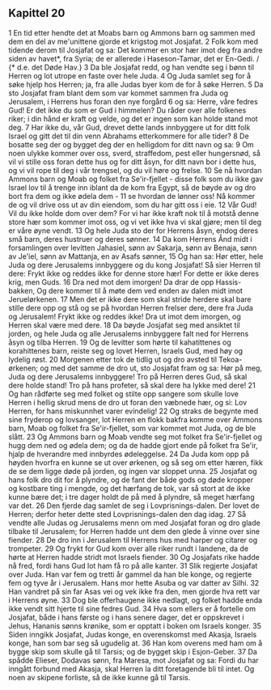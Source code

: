 ## Kapittel 20

1 En tid etter hendte det at Moabs barn og Ammons barn og sammen med dem en del av me'unittene gjorde et krigstog mot Josjafat.
2 Folk kom med tidende derom til Josjafat og sa: Det kommer en stor hær imot deg fra andre siden av havet*, fra Syria; de er allerede i Haseson-Tamar, det er En-Gedi. / {* d.e. det Døde Hav.}
3 Da ble Josjafat redd, og han vendte seg i bønn til Herren og lot utrope en faste over hele Juda.
4 Og Juda samlet seg for å søke hjelp hos Herren; ja, fra alle Judas byer kom de for å søke Herren.
5 Da sto Josjafat fram blant dem som var kommet sammen fra Juda og Jerusalem, i Herrens hus foran den nye forgård
6 og sa: Herre, våre fedres Gud! Er det ikke du som er Gud i himmelen? Du råder over alle folkenes riker; i din hånd er kraft og velde, og det er ingen som kan holde stand mot deg.
7 Har ikke du, vår Gud, drevet dette lands innbyggere ut for ditt folk Israel og gitt det til din venn Abrahams etterkommere for alle tider?
8 De bosatte seg der og bygget deg der en helligdom for ditt navn og sa:
9 Om noen ulykke kommer over oss, sverd, straffedom, pest eller hungersnød, så vil vi stille oss foran dette hus og for ditt åsyn, for ditt navn bor i dette hus, og vi vil rope til deg i vår trengsel, og du vil høre og frelse.
10 Se nå hvordan Ammons barn og Moab og folket fra Se'ir-fjellet - disse folk som du ikke gav Israel lov til å trenge inn iblant da de kom fra Egypt, så de bøyde av og dro bort fra dem og ikke ødela dem -
11 se hvordan de lønner oss! Nå kommer de og vil drive oss ut av din eiendom, som du har gitt oss i eie.
12 Vår Gud! Vil du ikke holde dom over dem? For vi har ikke kraft nok til å motstå denne store hær som kommer imot oss, og vi vet ikke hva vi skal gjøre; men til deg er våre øyne vendt.
13 Og hele Juda sto der for Herrens åsyn, endog deres små barn, deres hustruer og deres sønner.
14 Da kom Herrens Ånd midt i forsamlingen over levitten Jahasiel, sønn av Sakarja, sønn av Benaja, sønn av Je'iel, sønn av Mattanja, en av Asafs sønner,
15 Og han sa: Hør etter, hele Juda og dere Jerusalems innbyggere og du kong Josjafat! Så sier Herren til dere: Frykt ikke og reddes ikke for denne store hær! For dette er ikke deres krig, men Guds.
16 Dra ned mot dem imorgen! Da drar de opp Hassis-bakken, Og dere kommer til å møte dem ved enden av dalen midt imot Jeruelørkenen.
17 Men det er ikke dere som skal stride herdere skal bare stille dere opp og stå og se på hvordan Herren frelser dere, dere fra Juda og Jerusalem! Frykt ikke og reddes ikke! Dra ut imot dem imorgen, og Herren skal være med dere.
18 Da bøyde Josjafat seg med ansiktet til jorden, og hele Juda og alle Jerusalems innbyggere falt ned for Herrens åsyn og tilba Herren.
19 Og de levitter som hørte til kahatittenes og korahittenes barn, reiste seg og lovet Herren, Israels Gud, med høy og lydelig røst.
20 Morgenen etter tok de tidlig ut og dro avsted til Tekoa-ørkenen; og med det samme de dro ut, sto Josjafat fram og sa: Hør på meg, Juda og dere Jerusalems innbyggere! Tro på Herren deres Gud, så skal dere holde stand! Tro på hans profeter, så skal dere ha lykke med dere!
21 Og han rådførte seg med folket og stilte opp sangere som skulle love Herren i hellig skrud mens de dro ut foran den væbnede hær, og si: Lov Herren, for hans miskunnhet varer evindelig!
22 Og straks de begynte med sine fryderop og lovsanger, lot Herren en flokk bakfra komme over Ammons barn, Moab og folket fra Se'ir-fjellet, som var kommet mot Juda, og de ble slått.
23 Og Ammons barn og Moab vendte seg mot folket fra Se'ir-fjellet og hugg dem ned og ødela dem; og da de hadde gjort ende på folket fra Se'ir, hjalp de hverandre med innbyrdes ødeleggelse.
24 Da Juda kom opp på høyden hvorfra en kunne se ut over ørkenen, og så seg om etter hæren, fikk de se dem ligge døde på jorden, og ingen var sloppet unna.
25 Josjafat og hans folk dro dit for å plyndre, og de fant der både gods og døde kropper og kostbare ting i mengde, og det hærfang de tok, var så stort at de ikke kunne bære det; i tre dager holdt de på med å plyndre, så meget hærfang var det.
26 Den fjerde dag samlet de seg i Lovprisnings-dalen. Der lovet de Herren; derfor heter dette sted Lovprisnings-dalen den dag idag.
27 Så vendte alle Judas og Jerusalems menn om med Josjafat foran og dro glade tilbake til Jerusalem; for Herren hadde unt dem den glede å vinne over sine fiender.
28 De dro inn i Jerusalem til Herrens hus med harper og citarer og trompeter.
29 Og frykt for Gud kom over alle riker rundt i landene, da de hørte at Herren hadde stridt mot Israels fiender.
30 Og Josjafats rike hadde nå fred, fordi hans Gud lot ham få ro på alle kanter.
31 Slik regjerte Josjafat over Juda. Han var fem og tretti år gammel da han ble konge, og regjerte fem og tyve år i Jerusalem. Hans mor hette Asuba og var datter av Silhi.
32 Han vandret på sin far Asas vei og vek ikke fra den, men gjorde hva rett var i Herrens øyne.
33 Dog ble offerhaugene ikke nedlagt, og folket hadde enda ikke vendt sitt hjerte til sine fedres Gud.
34 Hva som ellers er å fortelle om Josjafat, både i hans første og i hans senere dager, det er oppskrevet i Jehus, Hananis sønns krønike, som er opptatt i boken om Israels konger.
35 Siden inngikk Josjafat, Judas konge, en overenskomst med Akasja, Israels konge, han som bar seg så ugudelig at.
36 Han kom overens med ham om å bygge skip som skulle gå til Tarsis; og de bygget skip i Esjon-Geber.
37 Da spådde Elieser, Dodavas sønn, fra Maresa, mot Josjafat og sa: Fordi du har inngått forbund med Akasja, skal Herren la ditt foretagende bli til intet. Og noen av skipene forliste, så de ikke kunne gå til Tarsis.
